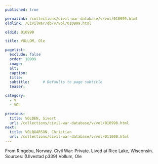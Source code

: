 ```yaml
---
published: true

permalink: /collections/civil-war-database/v/vol/010999.html
oldlink: /CivilWar/db/v/vol/010999.html

oldid: 010999

title: VOLLOM, Ole

pagelist:
  exclude: false
  order: 10999
  image: 
  alt:
  caption:
  title:
  subtitle:      # Defaults to page subtitle
  teaser:

category: 
  - V 
  - VOL

previous:
  title: VOLDEN, Sivert
  url: /collections/civil-war-database/v/vol/010998.html  
next:
  title: VOLQUARSON, Christian
  url: /collections/civil-war-database/v/vol/011000.html   
---
```

From Ringebu, Norway. Civil War: Private. Lived at Rice Lake, Wisconsin. Sources: (Ulvestad p339) &#147;Vollum, Ole&#148;